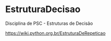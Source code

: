 # EstruturaDecisao
Disciplina de PSC - Estruturas de Decisão

https://wiki.python.org.br/EstruturaDeRepeticao
